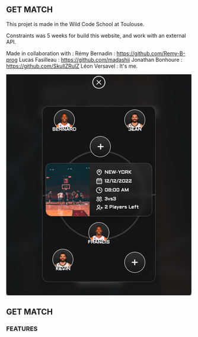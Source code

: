 ## GET MATCH

This projet is made in the Wild Code School at Toulouse.

Constraints was 5 weeks for build this website, and work with an external API.

Made in collaboration with : 
Rémy Bernadin : https://github.com/Remy-B-prog
Lucas Fasilleau : https://github.com/madashii
Jonathan Bonhoure : https://github.com/SkullZRulZ
Léon Versavel : It's me.

<img src="/frontend/src/img/screenshot.png" alt="get match" title="get match">

## GET MATCH 


### FEATURES
